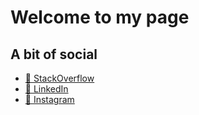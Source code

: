 # Welcome to my page

## A bit of social
- [:link: StackOverflow][stackoverflow] 
- [:link: LinkedIn][linkedin]
- [:link: Instagram][instagram]

<!--

Here are some ideas to get you started:

- 🔭 I’m currently working on ...
- 🌱 I’m currently learning ...
- 👯 I’m looking to collaborate on ...
- 🤔 I’m looking for help with ...
- 💬 Ask me about ...
- 📫 How to reach me: ...
- 😄 Pronouns: ...
- ⚡ Fun fact: ...
-->

[stackoverflow]: https://stackoverflow.com/users/785593/david-ansermot
[linkedin]: https://www.linkedin.com/in/davidansermot/
[instagram]: https://www.instagram.com/marm.ch/
